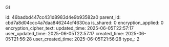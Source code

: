 GI



id: 46badbd447cc431d8983d4e9b93582a0
parent_id: cbd7a8d04ccc4a7daa846244cf4630ca
is_shared: 0
encryption_applied: 0
encryption_cipher_text: 
updated_time: 2025-06-05T22:57:17
user_updated_time: 2025-06-05T22:57:17
created_time: 2025-06-05T21:56:28
user_created_time: 2025-06-05T21:56:28
type_: 2